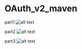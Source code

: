 # OAuth_v2_maven

part1
![alt text](https://github.com/wlo1227686/OAuth_v2_maven/blob/master/example_img/01.jpg)

part2
![alt text](https://github.com/wlo1227686/OAuth_v2_maven/blob/master/example_img/02.jpg)

part3
![alt text](https://github.com/wlo1227686/OAuth_v2_maven/blob/master/example_img/03.jpg)
